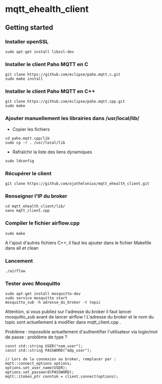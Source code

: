 # mqtt_ehealth_client

## Getting started
### Installer openSSL
```
sudo apt-get install libssl-dev
```

### Installer le client Paho MQTT en C
```
git clone https://github.com/eclipse/paho.mqtt.c.git
sudo make install
```

### Installer le client Paho MQTT en C++
```
git clone https://github.com/eclipse/paho.mqtt.cpp.git
sudo make
```

### Ajouter manuellement les librairies dans /usr/local/lib/ 
* Copier les fichiers
```
cd paho.mqtt.cpp/lib
sudo cp -r . /usr/local/lib
```

* Rafraîchir la liste des liens dynamiques
```
sudo ldconfig
```

### Récupérer le client 
```
git clone https://github.com/ojathelonius/mqtt_ehealth_client.git
```

### Renseigner l'IP du broker
```
cd mqtt_ehealth_client/lib/
nano mqtt_client.cpp
```

### Compiler le fichier airflow.cpp
```
sudo make
```
A l'ajout d'autres fichiers C++, il faut les ajouter dans le fichier Makefile dans all et clean

### Lancement
```
./airflow
```

### Tester avec Mosquitto
```
sudo apt-get install mosquitto-dev
sudo service mosquitto start
mosquitto_sub -h adresse_du_broker -t topic
```
Attention, si vous publiez sur l'adresse du broker il faut lancer mosquitto_sub avant de lancer airflow !
L'adresse du broker et le nom du topic sont actuellement à modifier dans mqtt_client.cpp .


Problème : impossible actuellement d'authentifier l'utilisateur via login/mot de passe : problème de type ?

```
const std::string USER("nom_user");
const std::string PASSWORD("mdp_user");

// Lors de la connexion au broker, remplacer par :
mqtt::connect_options options;
options.set_user_name(USER);
options.set_password(PASSWORD);
mqtt::itoken_ptr conntok = client.connect(options);
```
